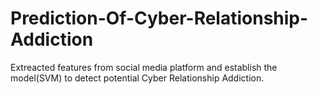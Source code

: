 # Prediction-Of-Cyber-Relationship-Addiction
Extreacted features from social media platform and establish the model(SVM) to detect potential Cyber Relationship Addiction.
